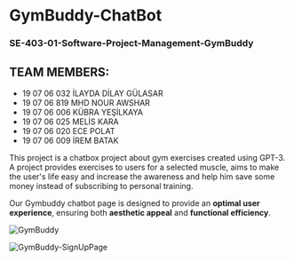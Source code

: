 # GymBuddy-ChatBot
### SE-403-01-Software-Project-Management-GymBuddy

## TEAM MEMBERS:

- 19 07 06 032 İLAYDA DİLAY GÜLASAR 
- 19 07 06 819 MHD NOUR AWSHAR
- 19 07 06 006 KÜBRA YEŞİLKAYA
- 19 07 06 025 MELİS KARA
- 19 07 06 020 ECE POLAT
- 19 07 06 009 İREM BATAK

This project is a chatbox project about gym exercises created using GPT-3. 
A project provides exercises to users for a selected muscle, aims to make the user's life easy and increase the awareness and help him save some money instead of subscribing to personal training.

Our Gymbuddy chatbot page is designed to provide an **optimal user experience**, ensuring both **aesthetic appeal** and **functional efficiency**. 

![GymBuddy](https://user-images.githubusercontent.com/93487264/229644868-b561b03a-6db8-4923-986e-7084301a462f.png)

![GymBuddy-SignUpPage](https://user-images.githubusercontent.com/119593384/230716761-534bfec7-a21c-4f0e-a79d-ff411077276f.png)
